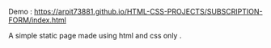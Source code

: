 Demo : https://arpit73881.github.io/HTML-CSS-PROJECTS/SUBSCRIPTION-FORM/index.html

A simple static page made using html and css only .
